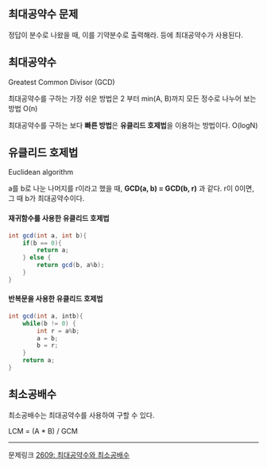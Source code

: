 ## 최대공약수 문제
정답이 분수로 나왔을 때, 이를 기약분수로 출력해라. 등에 최대공약수가 사용된다.

## 최대공약수
Greatest Common Divisor (GCD)

최대공약수를 구하는 가장 쉬운 방법은 2 부터 min(A, B)까지 모든 정수로 나누어 보는 방법 O(n)

최대공약수를 구하는 보다 **빠른 방법**은 **유클리드 호제법**을 이용하는 방법이다. O(logN)

## 유클리드 호제법
Euclidean algorithm

a를 b로 나눈 나머지를 r이라고 했을 때,
**GCD(a, b) = GCD(b, r)** 과 같다.
r이 0이면, 그 때 b가 최대공약수이다.

#### 재귀함수를 사용한 유클리드 호제법
```java
int gcd(int a, int b){
	if(b == 0){
		return a;
	} else {
		return gcd(b, a%b);
	}
}
```

#### 반복문을 사용한 유클리드 호제법
```java
int gcd(int a, intb){
	while(b != 0) {
		int r = a%b;
		a = b;
		b = r;
	}
	return a;
}
```

## 최소공배수
최소공배수는 최대공약수를 사용하여 구할 수 있다.

LCM = (A * B) / GCM

---
문제링크
[2609: 최대공약수와 최소공배수](https://www.acmicpc.net/problem/2609)


<!--stackedit_data:
eyJoaXN0b3J5IjpbODQ5NTc4NDI3XX0=
-->